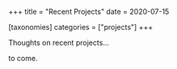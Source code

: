 +++
title = "Recent Projects"
date = 2020-07-15

[taxonomies]
categories = ["projects"]
+++

Thoughts on recent projects...
<!-- more -->
to come.
